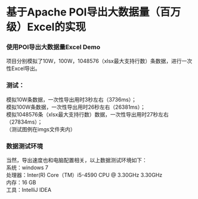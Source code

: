 # 基于Apache POI导出大数据量（百万级）Excel的实现
### 使用POI导出大数据量Excel Demo

项目分别模拟了10W，100W，1048576（xlsx最大支持行数）条数据，进行一次性Excel导出。


### 测试：
模拟10W条数据，一次性导出用时3秒左右（3736ms）；  
模拟100W条数据，一次性导出用时26秒左右（26381ms）；  
模拟1048576条（xlsx最大支持行数）数据，一次性导出用时27秒左右（27834ms）；  
（测试图例在imgs文件夹内）  

### 数据测试环境
当然，导出速度也和电脑配置相关，以上数据测试环境如下：  
系统：windows 7  
处理器：Inter(R) Core（TM）i5-4590 CPU @ 3.30GHz 3.30GHz  
内存：16 GB  
工具：IntelliJ IDEA  

